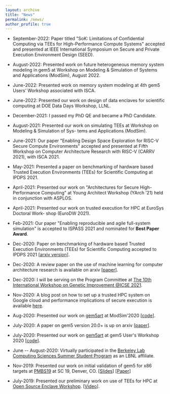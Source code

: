 ```yaml
---
layout: archive
title: "News"
permalink: /news/
author_profile: true
---
```


- September-2022: Paper titled "SoK: Limitations of Confidential Computing via TEEs for High-Performance Compute Systems" accepted and presented at IEEE International Symposium on Secure and Private Execution Environment Design (SEED). 

- August-2022: Presented work on future heterogeneous memory system modeling in gem5 at Workshop on Modeling & Simulation of Systems and Applications (ModSim), August 2022.

- June-2022: Presented work on memory system modeling at 4th gem5 Users’ Workshop associated with ISCA.

- June-2022: Presented our work on design of data enclaves for scientific computing at DOE Data Days Workshop, LLNL.
  
- December-2021: I passed my PhD QE and became a PhD Candidate.

- August-2021: Presented our work on simulating TEEs at Workshop on Modeling & Simulation of Sys- tems and Applications (ModSim).

- June-2021: Our paper "Enabling Design Space Exploration for RISC-V Secure Compute Environments" accepted and presented at Fifth Workshop on Computer Architecture Research with RISC-V (CARRV 2021), with ISCA 2021.

- May-2021: Presented a paper on benchmarking of hardware based Trusted Execution Environments (TEEs) for Scientific Computing at IPDPS 2021.

- April-2021: Presented our work on "Architectures for Secure High-Performance Computing" at Young Architect Workshop (YArch ’21) held in conjunction with ASPLOS.

- April-2021: Presented our work on trusted execution for HPC at EuroSys Doctoral Work- shop (EuroDW 2021).

- Feb-2021: Our paper "Enabling reproducible and agile full-system simulation" is accepted to ISPASS 2021 and nominated for **Best Paper Award**.

- Dec-2020: Paper on benchmarking of hardware based Trusted Execution Environments (TEEs) for Scientific Computing accepted to IPDPS 2021 [[arxiv version](https://arxiv.org/pdf/2010.13216.pdf)].

- Dec-2020: A review paper on the use of machine learning for computer architecture research is available on arxiv [[paper](https://arxiv.org/pdf/2012.04105.pdf)].

- Dec-2020: I will be serving on the Program Committee at [The 10th International Workshop on Genetic Improvement @ICSE 2021](http://geneticimprovementofsoftware.com/events/icse2021.html).

- Nov-2020: A blog post on how to set up a trusted HPC system on Google cloud and performance implications of secure execution is available [here](https://arch.cs.ucdavis.edu/blog/2020-11-19-cloud-hpc).

- Aug-2020: Presented our work on [gem5art](https://gem5art.readthedocs.io/en/latest/) at ModSim'2020 [[code](https://github.com/darchr/gem5art)].

- July-2020: A paper on gem5 version 20.0+ is up on arxiv [[paper](https://arxiv.org/pdf/2007.03152.pdf)].

- July-2020: Presented our work on [gem5art](https://gem5art.readthedocs.io/en/latest/) at gem5 User's Workshop 2020 [[code](https://github.com/darchr/gem5art)].

- June -- August-2020: Virtually participated in the [Berkeley Lab Computing Sciences Summer Student Program](https://cs.lbl.gov/careers/summer-student-program/summer-students/) as an LBNL affiliate.

- Nov-2019: Presented our work on initial validation of gem5 for x86 targets at [PMBS19](https://www.dcs.warwick.ac.uk/pmbs/pmbs19/PMBS/Welcome.html) at SC 19, Denver, CO. [[Slides](https://www.dcs.warwick.ac.uk/pmbs/pmbs19/PMBS/pres/paper7.pdf)] [[Paper](https://conferences.computer.org/sc19w/2019/pdfs/PMBS2019-2iUtK30cYDgtqlMxNUuYFr/4lUfbXelCLBHveM7oj4G6U/1fWA1dpAPG2IPz2kokIGd8.pdf)]


- July-2019: Presented our preliminary work on use of TEEs for HPC at [Open Source Enclave Workshop](https://keystone-enclave.org/open-source-enclaves-workshop/). [[Video](https://www.youtube.com/watch?v=E5TawPLp0V8)].